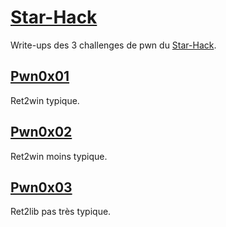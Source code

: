 # [Star-Hack](https://star-hack.ctf.yogosha.com/)

Write-ups des 3 challenges de pwn du [Star-Hack](https://star-hack.ctf.yogosha.com/).

## [Pwn0x01](./Pwn0x01)

Ret2win typique.

## [Pwn0x02](./Pwn0x02/)

Ret2win moins typique.

## [Pwn0x03](./Pwn0x03/)

Ret2lib pas très typique.
